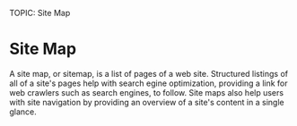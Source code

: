 TOPIC: Site Map

# Site Map

A site map, or sitemap, is a list of pages of a web site. Structured listings of all of a site's
pages help with search egine optimization, providing a link for web crawlers such as search engines,
to follow. Site maps also help users with site navigation by providing an overview of a site's
content in a single glance.
